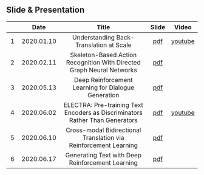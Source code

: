 ## Slide & Presentation

　|Date|Title|Slide|Video|
|:---:|:---:|:---:|:---:|:---:|
|1|2020.01.10|Understanding Back-Translation at Scale|[pdf](https://github.com/dev-sngwn/my-slide-and-presentation/blob/master/2020-01-10-Understanding%20Back-Translation%20at%20Scale.pdf)|[youtube](https://youtu.be/htzBkroOLg4)|
|2|2020.02.11|Skeleton-Based Action Recognition With Directed Graph Neural Networks|[pdf](https://github.com/dev-sngwn/my-slide-and-presentation/blob/master/2020-02-11-DGNN.pdf)||
|3|2020.05.13|Deep Reinforcement Learning for Dialogue Generation|[pdf](https://github.com/dev-sngwn/my-slide-and-presentation/blob/master/2020-05-13-Deep-Reinforcement-Learning-for-Dialogue-Generation.pdf)||
|4|2020.06.02|ELECTRA: Pre-training Text Encoders as Discriminators Rather Than Generators|[pdf](https://github.com/dev-sngwn/my-slide-and-presentation/blob/master/2020-06-02-ELECTRA.pdf)|[youtube](https://youtu.be/ayVS904xQpQ)|
|5|2020.06.10|Cross-modal Bidirectional Translation via Reinforcement Learning|[pdf](https://github.com/dev-sngwn/my-slide-and-presentation/blob/master/2020-06-10-Cross-modal-Bidirectional-Translation-via-RL.pdf)||
|6|2020.06.17|Generating Text with Deep Reinforcement Learning|[pdf](https://github.com/dev-sngwn/my-slide-and-presentation/blob/master/2020-06-17-Generating-Text-with-Deep-RL.pdf)||
